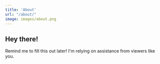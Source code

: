 ```yaml
---
title: 'About'
url: "/about/"
image: images/about.png
---
```


## Hey there!

Remind me to fill this out later! I'm relying on assistance from viewers like you.
